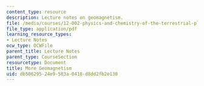 ```yaml
---
content_type: resource
description: Lecture notes on geomagnetism.
file: /media/courses/12-002-physics-and-chemistry-of-the-terrestrial-planets-fall-2008/db50629524e9583a0418d8dd2fb2e130_MIT12_002f08_lec20.pdf
file_type: application/pdf
learning_resource_types:
- Lecture Notes
ocw_type: OCWFile
parent_title: Lecture Notes
parent_type: CourseSection
resourcetype: Document
title: More Geomagnetism
uid: db506295-24e9-583a-0418-d8dd2fb2e130
---
```

